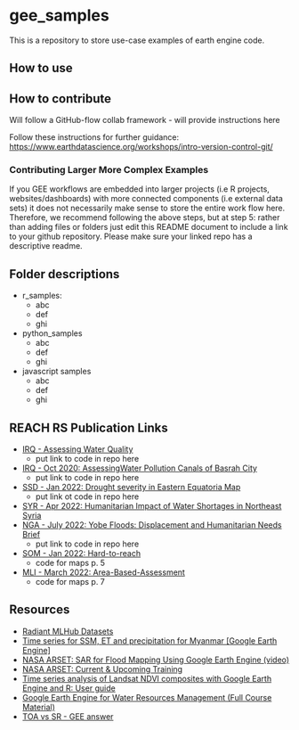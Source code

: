 # gee_samples

This is a repository to store use-case examples of earth engine code.

## How to use 

## How to contribute

Will follow a GitHub-flow collab framework - will provide instructions here

Follow these instructions for further guidance: https://www.earthdatascience.org/workshops/intro-version-control-git/

### Contributing Larger More Complex Examples

If you GEE workflows are embedded into larger projects (i.e R projects, websites/dashboards) with more connected components (i.e external data sets) it does not necessarily make sense to store the entire work flow here. Therefore, we recommend following the above steps, but at step 5: rather than adding files or folders just edit this README document to include a link to your github repository. Please make sure your linked repo has a descriptive readme.

## Folder descriptions

- r_samples:
  + abc
  + def
  + ghi
- python_samples
  + abc
  + def
  + ghi
- javascript samples
  + abc
  + def
  + ghi



## REACH RS Publication Links

- [IRQ - Assessing Water Quality](http://unosat-sdn.web.cern.ch/REACH/Iraq/2020/UNOSAT_Report_WaterQuality_Iraq_V4.pdf)
  + put link to code in repo here
- [IRQ - Oct 2020:  AssessingWater Pollution Canals of Basrah City](https://www.impact-repository.org/document/reach/44ed5647/REACH_IRQ_Factsheet_Water_Pollution_Assessment_Canals_Basrah.pdf)
  + put link to code in repo here
- [SSD - Jan 2022: Drought severity in Eastern Equatoria Map](https://reliefweb.int/map/south-sudan/south-sudan-drought-severity-eastern-equatoria-january-2022-01-february-2022)
  + put link ot code in repo here
- [SYR - Apr 2022: Humanitarian Impact of Water Shortages in Northeast Syria](https://www.impact-repository.org/document/reach/e6cdd794/REACH_SYR-Humanitarian-Impact-of-Water-Shortages-in-NES-April-2022-1.pdf)
- [NGA - July 2022: Yobe Floods: Displacement and Humanitarian Needs Brief ](https://www.impact-repository.org/document/reach/6b1d770d/REACH_NGA_Yobe_Floods_Brief.pdf)
  + put link to code in repo here
- [SOM - Jan 2022: Hard-to-reach](https://www.impact-repository.org/document/reach/25706701/REACH_SOM_SituationOverview_HardToReachAssessment_January-2022.pdf)
  + code for maps p. 5
- [MLI - March 2022: Area-Based-Assessment](https://www.impact-repository.org/document/reach/ff7670d4/REACH_MLI_ABA_Factsheet_TESSIT_Mars-2022.pdf)
  + code for maps p. 7

## Resources

- [Radiant MLHub Datasets](https://mlhub.earth/datasets?search=landcovernet)
- [Time series for SSM, ET and precipitation for Myanmar [Google Earth Engine]](https://knowyourspace.dk/tag/systemindex/)
- [NASA ARSET:  SAR for Flood Mapping Using Google Earth Engine (video)](https://www.youtube.com/watch?v=4Y2giuRPCuc&t=338s)
- [NASA ARSET: Current & Upcoming Training](https://appliedsciences.nasa.gov/what-we-do/capacity-building/arset)
- [Time series analysis of Landsat NDVI composites with Google Earth Engine and R: User guide](https://www.researchgate.net/profile/Zlatka-Pironkova/publication/329390584_Time_series_analysis_of_Landsat_NDVI_composites_with_Google_Earth_Engine_and_R_User_guide_-_Science_and_Research_Technical_Manual_TM-06/links/5c065725a6fdcc315f9b19e3/Time-series-analysis-of-Landsat-NDVI-composites-with-Google-Earth-Engine-and-R-User-guide-Science-and-Research-Technical-Manual-TM-06.pdf)
- [Google Earth Engine for Water Resources Management (Full Course Material)](https://courses.spatialthoughts.com/gee-water-resources-management.html)
- [TOA vs SR - GEE answer](https://groups.google.com/g/google-earth-engine-developers/c/uWpsJtD9iNI/m/Yn--rXamAQAJ)
